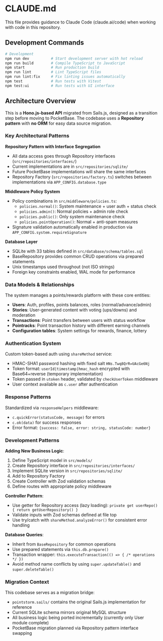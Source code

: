 # CLAUDE.md

This file provides guidance to Claude Code (claude.ai/code) when working with code in this repository.

## Development Commands

```bash
# Development
npm run dev          # Start development server with hot reload
npm run build        # Compile TypeScript to JavaScript
npm start            # Run production build
npm run lint         # Lint TypeScript files
npm run lint:fix     # Fix linting issues automatically
npm test             # Run tests with Vitest
npm test:ui          # Run tests with UI interface
```

## Architecture Overview

This is a **Hono.js-based API** migrated from Sails.js, designed as a transition step before moving to PocketBase. The codebase uses a **Repository pattern** with **no ORM** for easy data source migration.

### Key Architectural Patterns

**Repository Pattern with Interface Segregation**
- All data access goes through Repository interfaces (`src/repositories/interfaces/`)
- Current implementations are in `src/repositories/sqlite/`
- Future PocketBase implementations will share the same interfaces
- Repository Factory (`src/repositories/factory.ts`) switches between implementations via `APP_CONFIG.database.type`

**Middleware Policy System**
- Policy combinations in `src/middleware/policies.ts`:
  - `policies.normal()`: System maintenance + user auth + status check
  - `policies.admin()`: Normal policies + admin role check  
  - `policies.public()`: Only system maintenance check
  - `policies.pointOperation()`: Normal + anti-spam measures
- Signature validation automatically enabled in production via `APP_CONFIG.system.requireSignature`

**Database Layer**
- SQLite with 33 tables defined in `src/database/schema/tables.sql`
- BaseRepository provides common CRUD operations via prepared statements
- Unix timestamps used throughout (not ISO strings)
- Foreign key constraints enabled, WAL mode for performance

### Data Models & Relationships

The system manages a points/rewards platform with these core entities:
- **Users**: Auth, profiles, points balances, roles (normal/advance/admin)
- **Stories**: User-generated content with voting (ups/downs) and moderation
- **Transactions**: Point transfers between users with status workflow
- **Pointracks**: Point transaction history with different earning channels
- **Configuration tables**: System settings for rewards, finance, lottery

### Authentication System

Custom token-based auth using `shareMethod` service:
- HMAC-SHA1 password hashing with fixed salt `HNs.Twq8QrR=UAcGe6Nj` 
- Token format: `userId|timestamp|hmac_hash` encrypted with Base64+reverse (temporary implementation)
- Token passed in `utoken` header, validated by `checkUserToken` middleware
- User context available as `c.user` after authentication

### Response Patterns

Standardized via `responseHelpers` middleware:
- `c.quickError(statusCode, message)` for errors
- `c.ok(data)` for success responses
- Error format: `{success: false, error: string, statusCode: number}`

### Development Patterns

**Adding New Business Logic**:
1. Define TypeScript model in `src/models/`
2. Create Repository interface in `src/repositories/interfaces/`
3. Implement SQLite version in `src/repositories/sqlite/`
4. Add to Repository Factory
5. Create Controller with Zod validation schemas
6. Define routes with appropriate policy middleware

**Controller Pattern**:
- Use getter for Repository access (lazy loading): `private get userRepo() { return getUserRepository() }`
- Validate inputs with Zod schemas defined at file top
- Use try/catch with `shareMethod.analyzeError()` for consistent error handling

**Database Queries**:
- Inherit from `BaseRepository` for common operations
- Use prepared statements via `this.db.prepare()`
- Transaction wrapper: `this.executeTransaction(() => { /* operations */ })`
- Avoid method name conflicts by using `super.updateTable()` and `super.deleteTable()`

### Migration Context

This codebase serves as a migration bridge:
- `pointstorm.sails/` contains the original Sails.js implementation for reference
- Current SQLite schema mirrors original MySQL structure
- All business logic being ported incrementally (currently only User module complete)
- PocketBase migration planned via Repository pattern interface swapping